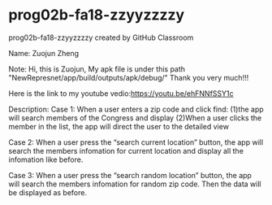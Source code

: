 # prog02b-fa18-zzyyzzzzy
prog02b-fa18-zzyyzzzzy created by GitHub Classroom

Name: Zuojun Zheng

Note: Hi, this is Zuojun, My apk file is under this path "NewRepresnet/app/build/outputs/apk/debug/"
Thank you very much!!!

Here is the link to my youtube vedio:https://youtu.be/ehFNNfSSY1c

Description:
Case 1: 
When a user enters a zip code and click find:
  (1)the app will search members of the Congress and display
  (2)When a user clicks the member in the list, the app will direct the user to the detailed view


Case 2: 
When a user press the “search current location” button, the app will search the members infomation for current location and display all the infomation like before.


Case 3:
When a user press the “search random location” button, the app will search the members infomation for random zip code. Then the data will be displayed as before.




